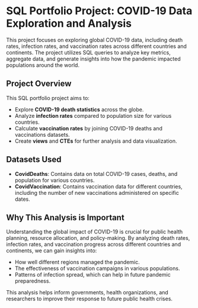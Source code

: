 # SQL Portfolio Project: COVID-19 Data Exploration and Analysis

This project focuses on exploring global COVID-19 data, including death rates, infection rates, and vaccination rates across different countries and continents. The project utilizes SQL queries to analyze key metrics, aggregate data, and generate insights into how the pandemic impacted populations around the world.

## Project Overview

This SQL portfolio project aims to:

- Explore **COVID-19 death statistics** across the globe.
- Analyze **infection rates** compared to population size for various countries.
- Calculate **vaccination rates** by joining COVID-19 deaths and vaccinations datasets.
- Create **views** and **CTEs** for further analysis and data visualization.

## Datasets Used

- **CovidDeaths**: Contains data on total COVID-19 cases, deaths, and population for various countries.
- **CovidVaccination**: Contains vaccination data for different countries, including the number of new vaccinations administered on specific dates.

## Why This Analysis is Important

Understanding the global impact of COVID-19 is crucial for public health planning, resource allocation, and policy-making. By analyzing death rates, infection rates, and vaccination progress across different countries and continents, we can gain insights into:

- How well different regions managed the pandemic.
- The effectiveness of vaccination campaigns in various populations.
- Patterns of infection spread, which can help in future pandemic preparedness.

This analysis helps inform governments, health organizations, and researchers to improve their response to future public health crises.
